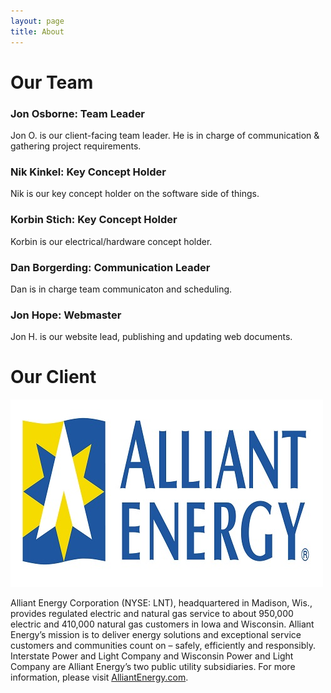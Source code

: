 ```yaml
---
layout: page
title: About
---
```


# Our Team

### Jon Osborne: Team Leader

Jon O. is our client-facing team leader. He is in charge of communication &
gathering project requirements.

### Nik Kinkel: Key Concept Holder

Nik is our key concept holder on the software side of things.

### Korbin Stich: Key Concept Holder

Korbin is our electrical/hardware concept holder.

### Dan Borgerding: Communication Leader

Dan is in charge team communicaton and scheduling.

### Jon Hope: Webmaster

Jon H. is our website lead, publishing and updating web documents.

# Our Client

![](/assets/aeLogo.jpg)

Alliant Energy Corporation (NYSE: LNT), headquartered in Madison, Wis.,
provides regulated electric and natural gas service to about 950,000 electric
and 410,000 natural gas customers in Iowa and Wisconsin. Alliant Energy’s
mission is to deliver energy solutions and exceptional service customers and
communities count on – safely, efficiently and responsibly. Interstate Power
and Light Company and Wisconsin Power and Light Company are Alliant Energy’s
two public utility subsidiaries. For more information, please visit
[AlliantEnergy.com](https://alliantenergy.com).
